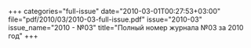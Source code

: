 +++
categories="full-issue"
date="2010-03-01T00:27:53+03:00"
file="pdf/2010/03/2010-03-full-issue.pdf"
issue="2010-03"
issue_name="2010 - №03"
title="Полный номер журнала №03 за 2010 год"
+++